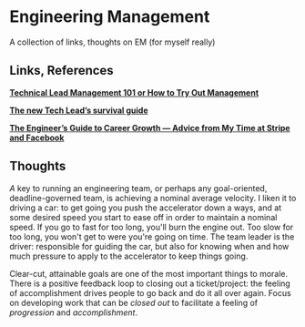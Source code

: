# Engineering Management

A collection of links, thoughts on EM (for myself really)

## Links, References

**[Technical Lead Management 101 or How to Try Out Management](https://adamconrad.dev/blog/technical-lead-management/)**  

**[The new Tech Lead’s survival guide](https://www.getclockwise.com/blog/the-new-tech-leads-survival-guide)**  

**[The Engineer’s Guide to Career Growth — Advice from My Time at Stripe and Facebook](https://firstround.com/review/the-engineers-guide-to-career-growth-advice-from-my-time-at-stripe-and-facebook/)**

## Thoughts

_A_ key to running an engineering team, or perhaps any goal-oriented, deadline-governed team, is achieving a nominal average velocity. I liken it to driving a car: to get going you push the accelerator down a ways, and at some desired speed you start to ease off in order to maintain a nominal speed. If you go to fast for too long, you'll burn the engine out. Too slow for too long, you won't get to were you're going on time. The team leader is the driver: responsible for guiding the car, but also for knowing when and how much pressure to apply to the accelerator to keep things going.


Clear-cut, attainable goals are one of the most important things to morale. There is a positive feedback loop to closing out a ticket/project: the feeling of accomplishment drives people to go back and do it all over again. Focus on developing work that can be _closed out_ to facilitate a feeling of _progression_ and _accomplishment_.
